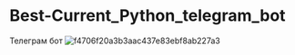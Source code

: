 # Best-Current_Python_telegram_bot
Телеграм бот
![f4706f20a3b3aac437e83ebf8ab227a3](https://user-images.githubusercontent.com/45260512/124109369-5788c580-da67-11eb-811f-f6280fb3472d.gif)

